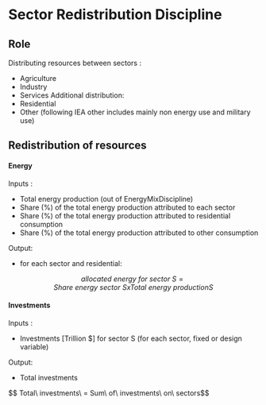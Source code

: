 # Sector Redistribution Discipline

## Role

Distributing resources between sectors :
- Agriculture
- Industry
- Services
Additional distribution: 
- Residential 
- Other (following IEA other includes mainly non energy use and military use)

## Redistribution of resources

#### Energy

Inputs :
- Total energy production (out of EnergyMixDiscipline)
- Share (%) of the total energy production attributed to each sector
- Share (%) of the total energy production attributed to residential consumption
- Share (%) of the total energy production attributed to other consumption 

Output:
- for each sector and residential:

$$ allocated\ energy\ for\ sector\ S = Share\ energy\ sector\ S x Total\ energy\ production S$$



#### Investments

Inputs :
- Investments [Trillion $] for sector S (for each sector, fixed or design variable)

Output:
- Total investments 

$$ Total\ investments\ = Sum\ of\ investments\ on\ sectors\$$

